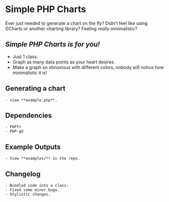 
# Simple PHP Charts

Ever just needed to generate a chart on the fly? 
Didn't feel like using GCharts or another charting library?
Feeling _really_ minimalistic?

## _Simple PHP Charts is for you!_

  - Just 1 class.
  - Graph as many data points as your heart desires.
  - Make a graph so obnoxious with different colors, nobody will notice how minimalistic it is!

## Generating a chart
	- view **example.php**.

## Dependencies
	- PHP7+
	- PHP-gd

## Example Outputs
	- View **examples/** in the repo.

## Changelog
	- Bundled code into a class.
	- Fixed some minor bugs.
	- Stylistic changes.



